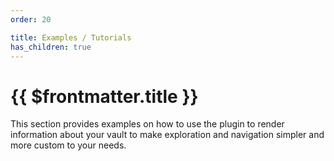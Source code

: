 ```yaml
---
order: 20

title: Examples / Tutorials
has_children: true
---
```

# {{ $frontmatter.title }}

This section provides examples on how to use the plugin to render information about your vault to make exploration and navigation simpler and more custom to your needs.
